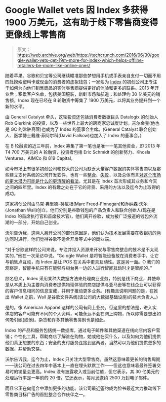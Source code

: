 # Google Wallet vets 因 Index 多获得 1900 万美元，这有助于线下零售商变得更像线上零售商 

> 原文：<https://web.archive.org/web/https://techcrunch.com/2016/06/30/google-wallet-vets-get-19m-more-for-index-which-helps-offline-retailers-be-more-like-online-ones/>

随着苹果、谷歌和贝宝等公司继续瞄准那些梦想用手机或手表亲自支付一切而不用四处摸索塑料卡或现金的消费者的虚拟钱包；一家名为 [Index](https://web.archive.org/web/20221207061812/http://index.com/) 的初创公司正专注于如何为向他们销售商品的实体零售商提供更好的体验和更多的联系。2013 年开业后；积累客户名单，包括美国服装，新鲜市场和航道；和处理约 30 亿美元的销售额，Index 现在已经在 B 轮融资中筹集了 1900 万美元，以将其业务提升到一个新的水平。

由 General Catalyst 牵头，这轮投资还包括消费者数据巨头 Datalogix 的创始人 Rob Gierkink 的投资，以及一些世界上最大的跨商家忠诚度计划。吉尔金克(他也是 GC 的常驻高管)也成为了 Index 的董事会主席。(General Catalyst 联合创始人、医学博士戴维·菲阿尔科(David Fialkow)也加入了 Index 的董事会。)

在 B 轮融资的近三年前，Index 筹集了第一笔也是唯一一笔其他资金，即 2013 年 T4 700 万美元的 A 轮融资，投资者包括 Eric Schmidt 的创新努力、Khosla Ventures、AIMCo 和 819 Capital。

如今市场上有很多初创公司和较大的公司为缺乏大量客户数据的实体零售商以及那些建立支付系统的公司开发软件。也有一些[整合](https://web.archive.org/web/20221207061812/https://beta.techcrunch.com/2016/04/27/sumup-and-payleven-merge-as-european-square-clones-consolidate/)、[失败](https://web.archive.org/web/20221207061812/http://www.techmeme.com/151030/p19#a151030p19)，以及总体而言[对这个市场的更大潜力可能是什么的更清醒的看法](https://web.archive.org/web/20221207061812/http://www.google.com/finance?q=NYSE%3ASQ&sq=square&sp=10&ei=71F1V4iDDIGdUovOvIgC)，尤其是在 Index 首次形成其业务和今天之间的四年里。Index 的有趣之处在于它的背景、采用的方法以及迄今为止取得的成功。

这家初创公司由马克·弗里德-芬尼根(Marc Freed-Finnegan)和乔纳森·沃尔(Jonathan Wall)创立，他们分别是谷歌钱包的产品负责人和联合创始人(现在是 Index 的首席执行官和首席技术官)，他们离开谷歌，成为被广泛报道的钱包外流潮的一部分，开始自己创业。

沃尔告诉我，这两人离开公司的部分原因是，他们认为技术发展需要在收银机的两边同时进行，他们觉得谷歌不适合开发等式中的商业端。

“对于谷歌这样的公司来说，专注并投入资源来开发与零售商整合的技术是不太现实的，”他在一次采访中说。“Go ogle Wallet 是将智能设备放在消费者手中，让它与销售点互动，而 Index 是让 POS 在关系中更具互动性。这是另一面。O 我们的观察是，智能手机只有在能够与柜台另一边的人进行智能互动时才是智能的。”

顾名思义，Index 采用某种大数据方法来处理商业业务，特别是线下商业，其使命是从本质上为主要向消费者提供物理体验的商店提供与亚马逊等在线企业可以获得的客户信息相同的信息宝藏，并用于推动更多业务。(有趣且说明问题的是，在推出 Wallet 之前，Wall 是谷歌文件系统(该公司的大数据基础设施)的技术负责人。)

是的，像 American Apparel 这样的公司有网上业务，但这里的想法是，进入实体店的客户可能有不同的个人资料，可能永远不会在网上购物，所以你需要想出如何吸引她(或他)。杂货和许多其他零售类别也是如此。

Index 的产品和服务包括统一数据库，通过电子邮件和其他渠道在线向店内客户营销；个性化工具，帮助商店了解谁在购物，她或他在买什么，以及如何为他们提供他们真正想要的东西；安全的支付服务连接到这两者，当然可以为他们提供更多的数据，并帮助交易。

沃尔告诉我，迄今为止，Index 只关注大型零售商。虽然这意味着更长的销售周期——该公司在过去四年中基本上一直在埋头默默工作——但这也意味着最终签署交易时的销量会更高。Index 没有披露收入或当前估值，但它表示，其 30 亿美元的处理运行率是一年前的 20 倍。它还表示，每月发送约 2500 万封电子邮件。

而且它正在向组合中添加更多的功能。该公司最近签约成为脸书最近大力推动线下零售商目标广告的首批整合合作伙伴之一。